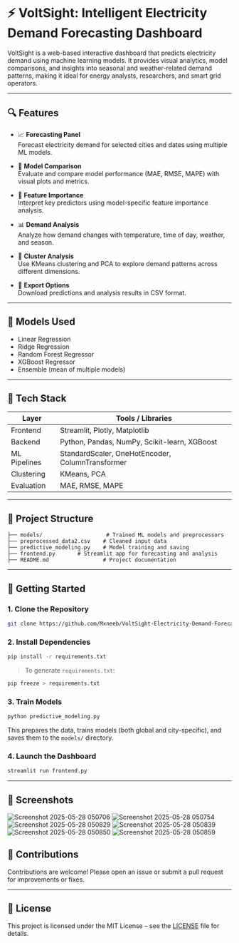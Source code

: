 # ⚡ VoltSight: Intelligent Electricity Demand Forecasting Dashboard

VoltSight is a web-based interactive dashboard that predicts electricity demand using machine learning models. It provides visual analytics, model comparisons, and insights into seasonal and weather-related demand patterns, making it ideal for energy analysts, researchers, and smart grid operators.

---

## 🔍 Features

- 📈 **Forecasting Panel**  
  Forecast electricity demand for selected cities and dates using multiple ML models.

- 🧪 **Model Comparison**  
  Evaluate and compare model performance (MAE, RMSE, MAPE) with visual plots and metrics.

- 🧠 **Feature Importance**  
  Interpret key predictors using model-specific feature importance analysis.

- 📊 **Demand Analysis**  
  Analyze how demand changes with temperature, time of day, weather, and season.

- 🔬 **Cluster Analysis**  
  Use KMeans clustering and PCA to explore demand patterns across different dimensions.

- 💾 **Export Options**  
  Download predictions and analysis results in CSV format.

---

## 🧠 Models Used

- Linear Regression
- Ridge Regression
- Random Forest Regressor
- XGBoost Regressor
- Ensemble (mean of multiple models)

---

## 🧰 Tech Stack

| Layer         | Tools / Libraries                              |
|---------------|------------------------------------------------|
| Frontend      | Streamlit, Plotly, Matplotlib                  |
| Backend       | Python, Pandas, NumPy, Scikit-learn, XGBoost   |
| ML Pipelines  | StandardScaler, OneHotEncoder, ColumnTransformer |
| Clustering    | KMeans, PCA                                    |
| Evaluation    | MAE, RMSE, MAPE                                |

---

## 📂 Project Structure

```
├── models/                    # Trained ML models and preprocessors
├── preprocessed_data2.csv    # Cleaned input data
├── predictive_modeling.py    # Model training and saving
├── frontend.py       # Streamlit app for forecasting and analysis
├── README.md                 # Project documentation
```

---

## 🚀 Getting Started

### 1. Clone the Repository

```bash
git clone https://github.com/Mxneeb/VoltSight-Electricity-Demand-Forecasting
```

### 2. Install Dependencies

```bash
pip install -r requirements.txt
```

> To generate `requirements.txt`:
```bash
pip freeze > requirements.txt
```

### 3. Train Models

```bash
python predictive_modeling.py
```

This prepares the data, trains models (both global and city-specific), and saves them to the `models/` directory.

### 4. Launch the Dashboard

```bash
streamlit run frontend.py
```

---

## 📸 Screenshots 

![Screenshot 2025-05-28 050706](https://github.com/user-attachments/assets/7c41e49c-fb2e-4202-9fd8-c16267a76185)
![Screenshot 2025-05-28 050754](https://github.com/user-attachments/assets/d8958baa-0b2a-4cc8-bc12-d75a562f5f29)
![Screenshot 2025-05-28 050829](https://github.com/user-attachments/assets/35b35fca-0cf5-4ce7-ba73-74d68af551bd)
![Screenshot 2025-05-28 050839](https://github.com/user-attachments/assets/30ec981a-550f-4677-944e-8a2af0ae7c42)
![Screenshot 2025-05-28 050850](https://github.com/user-attachments/assets/91b77d18-328d-41f4-a061-aa84f4ab901b)
![Screenshot 2025-05-28 050859](https://github.com/user-attachments/assets/f13850ba-2c09-422c-b6d9-dafcec2f589f)



## 🤝 Contributions

Contributions are welcome! Please open an issue or submit a pull request for improvements or fixes.

---

## 📝 License

This project is licensed under the MIT License – see the [LICENSE](LICENSE) file for details.
